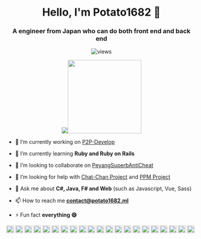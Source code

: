 <h1 align="center">Hello, I'm Potato1682 👋</h1>
<h3 align="center">A engineer from Japan who can do both front end and back end</h3>

<p align="center"><img src="https://komarev.com/ghpvc/?username=potato1682&style=flat-square" alt="views" /></p>
<p align="center"><img src="https://github-readme-stats.vercel.app/api?username=potato1682&show_icons=true&include_all_commits=true&count_private=true" /><img src="https://github-readme-stats.vercel.app/api/top-langs/?username=potato1682" height="195" /></p>

- 🔭 I’m currently working on [P2P-Develop](https://github.com/P2P-Develop)

- 🌱 I’m currently learning **Ruby and Ruby on Rails**

- 👯 I’m looking to collaborate on [PeyangSuperbAntiCheat](https://github.com/peyang-Celeron/PeyangSuperbAntiCheat)

- 🤔 I’m looking for help with [Chat-Chan Project](https://github.com/P2P-Develop/Chat-Chan) and [PPM Project](https://github.com/P2P-Develop/PotatoPackageManager)

- 💬 Ask me about **C#, Java, F# and Web** (such as Javascript, Vue, Sass)

- 📫 How to reach me **contact@potato1682.ml**

- ⚡ Fun fact **everything :smile:**

<p align="left"><img src="https://devicons.github.io/devicon/devicon.git/icons/android/android-original-wordmark.svg" alt="android" width="20" height="20"/> <img src="https://devicons.github.io/devicon/devicon.git/icons/bootstrap/bootstrap-plain.svg" alt="bootstrap" width="20" height="20"/> <img src="https://devicons.github.io/devicon/devicon.git/icons/c/c-original.svg" alt="c" width="20" height="20"/> <img src="https://devicons.github.io/devicon/devicon.git/icons/cplusplus/cplusplus-original.svg" alt="cplusplus" width="20" height="20"/> <img src="https://devicons.github.io/devicon/devicon.git/icons/css3/css3-original-wordmark.svg" alt="css3" width="20" height="20"/> <img src="https://devicons.github.io/devicon/devicon.git/icons/csharp/csharp-original.svg" alt="csharp" width="20" height="20"/> <img src="https://devicons.github.io/devicon/devicon.git/icons/dot-net/dot-net-original-wordmark.svg" alt="dotnet" width="20" height="20"/> <img src="https://devicons.github.io/devicon/devicon.git/icons/html5/html5-original-wordmark.svg" alt="html5" width="20" height="20"/> <img src="https://devicons.github.io/devicon/devicon.git/icons/java/java-original-wordmark.svg" alt="java" width="20" height="20"/> <img src="https://devicons.github.io/devicon/devicon.git/icons/javascript/javascript-original.svg" alt="javascript" width="20" height="20"/> <img src="https://devicons.github.io/devicon/devicon.git/icons/mysql/mysql-original-wordmark.svg" alt="mysql" width="20" height="20"/> <img src="https://devicons.github.io/devicon/devicon.git/icons/php/php-original.svg" alt="php" width="20" height="20"/> <img src="https://devicons.github.io/devicon/devicon.git/icons/postgresql/postgresql-original-wordmark.svg" alt="postgresql" width="20" height="20"/> <img src="https://devicons.github.io/devicon/devicon.git/icons/redhat/redhat-original-wordmark.svg" alt="redhat" width="20" height="20"/> <img src="https://devicons.github.io/devicon/devicon.git/icons/nodejs/nodejs-original-wordmark.svg" alt="nodejs" width="20" height="20"/> <img src="https://devicons.github.io/devicon/devicon.git/icons/python/python-original-wordmark.svg" alt="python" width="20" height="20"/> <img src="https://devicons.github.io/devicon/devicon.git/icons/swift/swift-original-wordmark.svg" alt="swift" width="20" height="20"/> <img src="https://devicons.github.io/devicon/devicon.git/icons/linux/linux-original.svg" alt="linux" width="20" height="20"/> <img src="https://devicons.github.io/devicon/devicon.git/icons/vim/vim-original.svg" alt="apache" width="20" height="20"/> <img src="https://devicons.github.io/devicon/devicon.git/icons/visualstudio/visualstudio-plain.svg" alt="apache" width="20" height="20"/> <img src="https://devicons.github.io/devicon/devicon.git/icons/intellij/intellij-original.svg" alt="apache" width="20" height="20"/></p>
